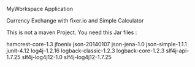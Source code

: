 MyWorkspace Application 

Currency Exchange with fixer.io
and Simple Calculator

This is not a maven Project.
You need this Jar files : 

hamcrest-core-1.3
jfoenix
json-20140107
json-jena-1.0
json-simple-1.1.1
junit-4.12
log4j-1.2.16
logback-classic-1.2.3
logback-core-1.2.3
slf4j-api-1.7.25
slf4j-log4j12-1.0
slf4j-log4j12-1.7.25
